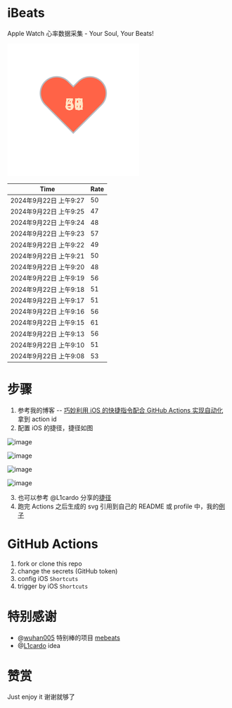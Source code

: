 # iBeats
Apple Watch 心率数据采集 - Your Soul, Your Beats!

![](./files/heart.svg)

<!--START_SECTION:my_heart_rate-->
| Time | Rate | 
 | ---- | ---- | 
| 2024年9月22日 上午9:27 | 50 |
| 2024年9月22日 上午9:25 | 47 |
| 2024年9月22日 上午9:24 | 48 |
| 2024年9月22日 上午9:23 | 57 |
| 2024年9月22日 上午9:22 | 49 |
| 2024年9月22日 上午9:21 | 50 |
| 2024年9月22日 上午9:20 | 48 |
| 2024年9月22日 上午9:19 | 56 |
| 2024年9月22日 上午9:18 | 51 |
| 2024年9月22日 上午9:17 | 51 |
| 2024年9月22日 上午9:16 | 56 |
| 2024年9月22日 上午9:15 | 61 |
| 2024年9月22日 上午9:13 | 56 |
| 2024年9月22日 上午9:10 | 51 |
| 2024年9月22日 上午9:08 | 53 |

<!--END_SECTION:my_heart_rate-->

# 步骤
1. 参考我的博客 -- [巧妙利用 iOS 的快捷指令配合 GitHub Actions 实现自动化](https://github.com/yihong0618/gitblog/issues/198) 拿到 action id
2. 配置 iOS 的捷径，捷径如图

![image](https://user-images.githubusercontent.com/15976103/122154218-0db0b480-ce97-11eb-93bb-5aec07c558dc.png)

![image](https://user-images.githubusercontent.com/15976103/122154236-186b4980-ce97-11eb-8e4b-70551a0391ae.png)

![image](https://user-images.githubusercontent.com/15976103/122154268-2d47dd00-ce97-11eb-902e-3acf292265a9.png)

![image](https://user-images.githubusercontent.com/15976103/122174055-fa144680-ceb4-11eb-9be2-3eb83cd516f7.png)

3. 也可以参考 @L1cardo 分享的[捷径](https://www.icloud.com/shortcuts/6ab6047b459c41ad822ad6b94b1c03d4)
4. 跑完 Actions 之后生成的 svg 引用到自己的 README 或 profile 中，我的[例子](https://github.com/yihong0618) 

# GitHub Actions

1. fork or clone this repo
2. change the secrets (GitHub token)
3. config iOS `Shortcuts` 
4. trigger by iOS `Shortcuts`

# 特别感谢
- @[wuhan005](https://github.com/wuhan005) 特别棒的项目 [mebeats](https://github.com/wuhan005/mebeats)
- @[L1cardo](https://github.com/L1cardo) idea

# 赞赏
Just enjoy it
谢谢就够了
